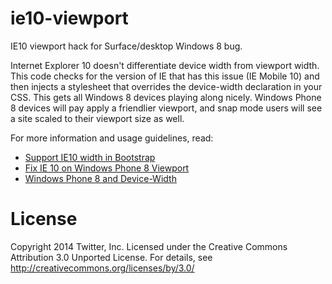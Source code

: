 ie10-viewport
=============

IE10 viewport hack for Surface/desktop Windows 8 bug.

Internet Explorer 10 doesn't differentiate device width from viewport width. This code checks for the version of IE that has this issue (IE Mobile 10) and then injects a stylesheet that overrides the device-width declaration in your CSS. This gets all Windows 8 devices playing along nicely. Windows Phone 8 devices will pay apply a friendlier viewport, and snap mode users will see a site scaled to their viewport size as well.

For more information and usage guidelines, read:
- [Support IE10 width in Bootstrap](http://getbootstrap.com/getting-started/#support-ie10-width)
- [Fix IE 10 on Windows Phone 8 Viewport](http://css-tricks.com/snippets/javascript/fix-ie-10-on-windows-phone-8-viewport/)
- [Windows Phone 8 and Device-Width](http://timkadlec.com/2013/01/windows-phone-8-and-device-width/)

License
===========
Copyright 2014 Twitter, Inc.
Licensed under the Creative Commons Attribution 3.0 Unported License.
For details, see http://creativecommons.org/licenses/by/3.0/
